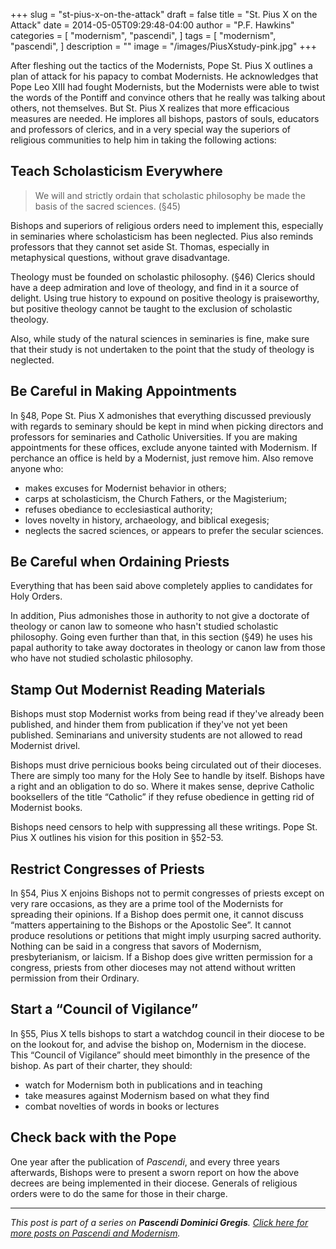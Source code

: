 +++
slug = "st-pius-x-on-the-attack"
draft = false
title = "St. Pius X on the Attack"
date = 2014-05-05T09:29:48-04:00
author = "P.F. Hawkins"
categories = [
  "modernism",
  "pascendi",
]
tags = [
  "modernism",
  "pascendi",
]
description = ""
image = "/images/PiusXstudy-pink.jpg"
+++

After fleshing out the tactics of the Modernists, Pope St. Pius X outlines a plan of attack for his papacy to combat Modernists. He acknowledges that Pope Leo XIII had fought Modernists, but the Modernists were able to twist the words of the Pontiff and convince others that he really was talking about others, not themselves. But St. Pius X realizes that more efficacious measures are needed. He implores all bishops, pastors of souls, educators and professors of clerics, and in a very special way the superiors of religious communities to help him in taking the following actions:

## Teach Scholasticism Everywhere

> We will and strictly ordain that scholastic philosophy be made the basis of the sacred sciences. (§45)

Bishops and superiors of religious orders need to implement this, especially in seminaries where scholasticism has been neglected. Pius also reminds professors that they cannot set aside St. Thomas, especially in metaphysical questions, without grave disadvantage.

Theology must be founded on scholastic philosophy. (§46) Clerics should have a deep admiration and love of theology, and find in it a source of delight. Using true history to expound on positive theology is praiseworthy, but positive theology cannot be taught to the exclusion of scholastic theology.

Also, while study of the natural sciences in seminaries is fine, make sure that their study is not undertaken to the point that the study of theology is neglected.

## Be Careful in Making Appointments

In §48, Pope St. Pius X admonishes that everything discussed previously with regards to seminary should be kept in mind when picking directors and professors for seminaries and Catholic Universities. If you are making appointments for these offices, exclude anyone tainted with Modernism. If perchance an office is held by a Modernist, just remove him. Also remove anyone who:

- makes excuses for Modernist behavior in others;
- carps at scholasticism, the Church Fathers, or the Magisterium;
- refuses obediance to ecclesiastical authority;
- loves novelty in history, archaeology, and biblical exegesis;
- neglects the sacred sciences, or appears to prefer the secular sciences.

## Be Careful when Ordaining Priests

Everything that has been said above completely applies to candidates for Holy Orders.

In addition, Pius admonishes those in authority to not give a doctorate of theology or canon law to someone who hasn't studied scholastic philosophy. Going even further than that, in this section (§49) he uses his papal authority to take away doctorates in theology or canon law from those who have not studied scholastic philosophy.

## Stamp Out Modernist Reading Materials

Bishops must stop Modernist works from being read if they've already been published, and hinder them from publication if they've not yet been published. Seminarians and university students are not allowed to read Modernist drivel.

Bishops must drive pernicious books being circulated out of their dioceses. There are simply too many for the Holy See to handle by itself. Bishops have a right and an obligation to do so. Where it makes sense, deprive Catholic booksellers of the title “Catholic” if they refuse obedience in getting rid of Modernist books.

Bishops need censors to help with suppressing all these writings. Pope St. Pius X outlines his vision for this position in §52-53.

## Restrict Congresses of Priests

In §54, Pius X enjoins Bishops not to permit congresses of priests except on very rare occasions, as they are a prime tool of the Modernists for spreading their opinions. If a Bishop does permit one, it cannot discuss “matters appertaining to the Bishops or the Apostolic See”. It cannot produce resolutions or petitions that might imply usurping sacred authority. Nothing can be said in a congress that savors of Modernism, presbyterianism, or laicism. If a Bishop does give written permission for a congress, priests from other dioceses may not attend without written permission from their Ordinary.

## Start a “Council of Vigilance”

In §55, Pius X tells bishops to start a watchdog council in their diocese to be on the lookout for, and advise the bishop on, Modernism in the diocese. This “Council of Vigilance” should meet bimonthly in the presence of the bishop. As part of their charter, they should:

- watch for Modernism both in publications and in teaching
- take measures against Modernism based on what they find
- combat novelties of words in books or lectures

## Check back with the Pope

One year after the publication of *Pascendi*, and every three years afterwards, Bishops were to present a sworn report on how the above decrees are being implemented in their diocese. Generals of religious orders were to do the same for those in their charge.

*** 

*This post is part of a series on **Pascendi Dominici Gregis**. [Click here for more posts on Pascendi and Modernism](http://theoldevangelization.com/pascendi-series/).*
